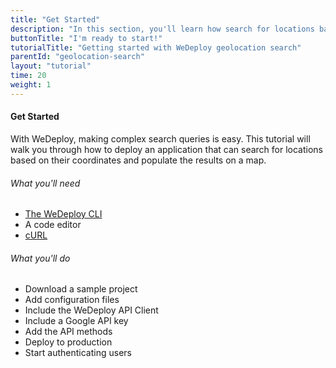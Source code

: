 ```yaml
---
title: "Get Started"
description: "In this section, you'll learn how search for locations based on their coordinates using the WeDeploy API Client."
buttonTitle: "I'm ready to start!"
tutorialTitle: "Getting started with WeDeploy geolocation search"
parentId: "geolocation-search"
layout: "tutorial"
time: 20
weight: 1
---
```


#### Get Started

With WeDeploy, making complex search queries is easy. This tutorial will walk you through how to deploy an application that can search for locations based on their coordinates and populate the results on a map.

###### What you'll need

<ul class="checklist">
  <li><a href="https://wedeploy.com/docs/intro/using-the-command-line/" target="_blank">The WeDeploy CLI</a></li>
  <li>A code editor</li>
  <li><a href="https://curl.haxx.se/download.html" target="_blank">cURL</a></li>
</ul>

###### What you'll do

<ul class="checklist">
  <li>Download a sample project</li>
  <li>Add configuration files</li>
  <li>Include the WeDeploy API Client</li>
  <li>Include a Google API key</li>
  <li>Add the API methods</li>
  <li>Deploy to production</li>
  <li>Start authenticating users</li>
</ul>

